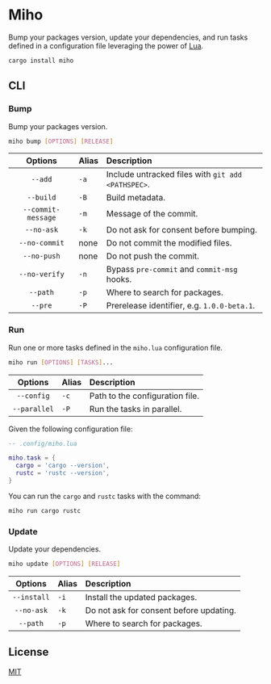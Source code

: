 # Miho

Bump your packages version, update your dependencies, and run tasks defined in a configuration file leveraging the power of [Lua](https://www.lua.org/start.html).

```sh
cargo install miho
```

## CLI

### Bump

Bump your packages version.

```sh
miho bump [OPTIONS] [RELEASE]
```

|      Options       | Alias | Description                                        |
| :----------------: | :---- | :------------------------------------------------- |
|      `--add`       | `-a`  | Include untracked files with `git add <PATHSPEC>`. |
|     `--build`      | `-B`  | Build metadata.                                    |
| `--commit-message` | `-m`  | Message of the commit.                             |
|     `--no-ask`     | `-k`  | Do not ask for consent before bumping.             |
|   `--no-commit`    | none  | Do not commit the modified files.                  |
|    `--no-push`     | none  | Do not push the commit.                            |
|   `--no-verify`    | `-n`  | Bypass `pre-commit` and `commit-msg` hooks.        |
|      `--path`      | `-p`  | Where to search for packages.                      |
|      `--pre`       | `-P`  | Prerelease identifier, e.g. `1.0.0-beta.1`.        |

### Run

Run one or more tasks defined in the `miho.lua` configuration file.

```sh
miho run [OPTIONS] [TASKS]...
```

|   Options    | Alias | Description                     |
| :----------: | :---- | :------------------------------ |
|  `--config`  | `-c`  | Path to the configuration file. |
| `--parallel` | `-P`  | Run the tasks in parallel.      |

Given the following configuration file:

```lua
-- .config/miho.lua

miho.task = {
  cargo = 'cargo --version',
  rustc = 'rustc --version',
}
```

You can run the `cargo` and `rustc` tasks with the command:

```sh
miho run cargo rustc
```

### Update

Update your dependencies.

```sh
miho update [OPTIONS] [RELEASE]
```

|   Options   | Alias | Description                             |
| :---------: | :---- | :-------------------------------------- |
| `--install` | `-i`  | Install the updated packages.           |
| `--no-ask`  | `-k`  | Do not ask for consent before updating. |
|  `--path`   | `-p`  | Where to search for packages.           |

## License

[MIT](https://github.com/ferreira-tb/miho/blob/main/LICENSE)
